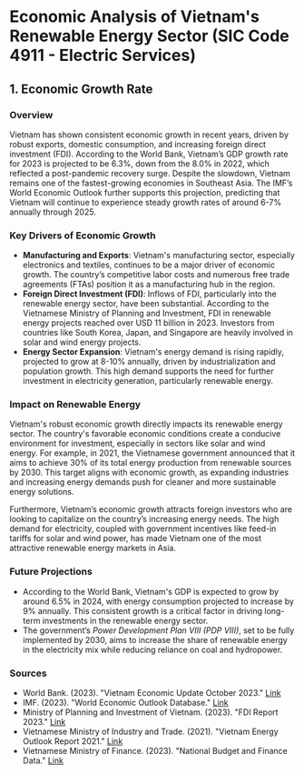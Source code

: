 
# Economic Analysis of Vietnam's Renewable Energy Sector (SIC Code 4911 - Electric Services)
## 1. Economic Growth Rate

### Overview
Vietnam has shown consistent economic growth in recent years, driven by robust exports, domestic consumption, and increasing foreign direct investment (FDI). According to the World Bank, Vietnam’s GDP growth rate for 2023 is projected to be 6.3%, down from the 8.0% in 2022, which reflected a post-pandemic recovery surge. Despite the slowdown, Vietnam remains one of the fastest-growing economies in Southeast Asia. The IMF’s World Economic Outlook further supports this projection, predicting that Vietnam will continue to experience steady growth rates of around 6-7% annually through 2025.

### Key Drivers of Economic Growth
- **Manufacturing and Exports**: Vietnam's manufacturing sector, especially electronics and textiles, continues to be a major driver of economic growth. The country’s competitive labor costs and numerous free trade agreements (FTAs) position it as a manufacturing hub in the region.
- **Foreign Direct Investment (FDI)**: Inflows of FDI, particularly into the renewable energy sector, have been substantial. According to the Vietnamese Ministry of Planning and Investment, FDI in renewable energy projects reached over USD 11 billion in 2023. Investors from countries like South Korea, Japan, and Singapore are heavily involved in solar and wind energy projects.
- **Energy Sector Expansion**: Vietnam's energy demand is rising rapidly, projected to grow at 8-10% annually, driven by industrialization and population growth. This high demand supports the need for further investment in electricity generation, particularly renewable energy.

### Impact on Renewable Energy
Vietnam's robust economic growth directly impacts its renewable energy sector. The country's favorable economic conditions create a conducive environment for investment, especially in sectors like solar and wind energy. For example, in 2021, the Vietnamese government announced that it aims to achieve 30% of its total energy production from renewable sources by 2030. This target aligns with economic growth, as expanding industries and increasing energy demands push for cleaner and more sustainable energy solutions.

Furthermore, Vietnam’s economic growth attracts foreign investors who are looking to capitalize on the country’s increasing energy needs. The high demand for electricity, coupled with government incentives like feed-in tariffs for solar and wind power, has made Vietnam one of the most attractive renewable energy markets in Asia.

### Future Projections
- According to the World Bank, Vietnam's GDP is expected to grow by around 6.5% in 2024, with energy consumption projected to increase by 9% annually. This consistent growth is a critical factor in driving long-term investments in the renewable energy sector.
- The government’s *Power Development Plan VIII (PDP VIII)*, set to be fully implemented by 2030, aims to increase the share of renewable energy in the electricity mix while reducing reliance on coal and hydropower.

### Sources
- World Bank. (2023). "Vietnam Economic Update October 2023." [Link](https://www.worldbank.org/en/country/vietnam/publication/vietnam-economic-update)
- IMF. (2023). "World Economic Outlook Database." [Link](https://www.imf.org/external/datamapper/NGDP_RPCH@WEO/VNM)
- Ministry of Planning and Investment of Vietnam. (2023). "FDI Report 2023." [Link](http://www.mpi.gov.vn/en/Pages/default.aspx)
- Vietnamese Ministry of Industry and Trade. (2021). "Vietnam Energy Outlook Report 2021." [Link](https://www.evn.com.vn/d6/news/ENERGY-OUTLOOK-REPORT-2021-66-163-1589.aspx)
- Vietnamese Ministry of Finance. (2023). "National Budget and Finance Data." [Link](https://www.mof.gov.vn/webcenter/portal/btc/r/m/home)

